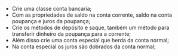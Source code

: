 * Crie uma classe conta bancaria;
* Com as propriedades de saldo na conta corrente, saldo na conta poupança e juros da poupança;
* Crie os métodos de depósito e saque, também um método para transferir dinheiro da poupança para a corrente;
* Além disso crie uma conta especial que herda da conta normal;
* Na conta especial os juros são dobrados da conta normal;